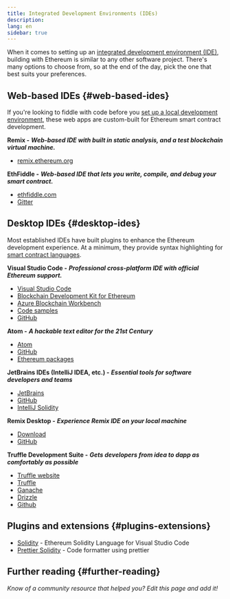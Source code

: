 ```yaml
---
title: Integrated Development Environments (IDEs)
description:
lang: en
sidebar: true
---
```


When it comes to setting up an [integrated development environment (IDE)](https://en.wikipedia.org/wiki/Integrated_development_environment), building with Ethereum is similar to any other software project. There's many options to choose from, so at the end of the day, pick the one that best suits your preferences.

## Web-based IDEs {#web-based-ides}

If you're looking to fiddle with code before you [set up a local development environment](/developers/local-environment/), these web apps are custom-built for Ethereum smart contract development.

**Remix -** **_Web-based IDE with built in static analysis, and a test blockchain virtual machine._**

- [remix.ethereum.org](https://remix.ethereum.org/)

**EthFiddle -** **_Web-based IDE that lets you write, compile, and debug your smart contract._**

- [ethfiddle.com](https://ethfiddle.com/)
- [Gitter](https://gitter.im/loomnetwork/ethfiddle)

## Desktop IDEs {#desktop-ides}

Most established IDEs have built plugins to enhance the Ethereum development experience. At a minimum, they provide syntax highlighting for [smart contract languages](/developers/docs/smart-contracts/languages/).

**Visual Studio Code -** **_Professional cross-platform IDE with official Ethereum support._**

- [Visual Studio Code](https://code.visualstudio.com/)
- [Blockchain Development Kit for Ethereum](https://marketplace.visualstudio.com/items?itemName=AzBlockchain.azure-blockchain)
- [Azure Blockchain Workbench](https://azuremarketplace.microsoft.com/en-us/marketplace/apps/microsoft-azure-blockchain.azure-blockchain-workbench?tab=Overview)
- [Code samples](https://github.com/Azure-Samples/blockchain/blob/master/blockchain-workbench/application-and-smart-contract-samples/readme.md)
- [GitHub](https://github.com/microsoft/vscode)

**Atom -** **_A hackable text editor for the 21st Century_**

- [Atom](https://atom.io/)
- [GitHub](https://github.com/atom)
- [Ethereum packages](https://atom.io/packages/search?utf8=%E2%9C%93&q=keyword%3Aethereum&commit=Search)

**JetBrains IDEs (IntelliJ IDEA, etc.) -** **_Essential tools for software developers and teams_**

- [JetBrains](https://www.jetbrains.com/)
- [GitHub](https://github.com/JetBrains)
- [IntelliJ Solidity](https://github.com/intellij-solidity/intellij-solidity/)

**Remix Desktop -** **_Experience Remix IDE on your local machine_**

- [Download](https://github.com/ethereum/remix-desktop/releases)
- [GitHub](https://github.com/ethereum/remix-desktop)

**Truffle Development Suite -** **_Gets developers from idea to dapp as comfortably as possible_**

- [Truffle website](https://trufflesuite.com)
- [Truffle](https://trufflesuite.com/truffle)
- [Ganache](https://trufflesuite.com/ganache)
- [Drizzle](https://trufflesuite.com/drizzle)
- [Github](https://github.com/trufflesuite)

## Plugins and extensions {#plugins-extensions}

- [Solidity](https://marketplace.visualstudio.com/items?itemName=JuanBlanco.solidity) - Ethereum Solidity Language for Visual Studio Code
- [Prettier Solidity](https://github.com/prettier-solidity/prettier-plugin-solidity) - Code formatter using prettier

## Further reading {#further-reading}

_Know of a community resource that helped you? Edit this page and add it!_
